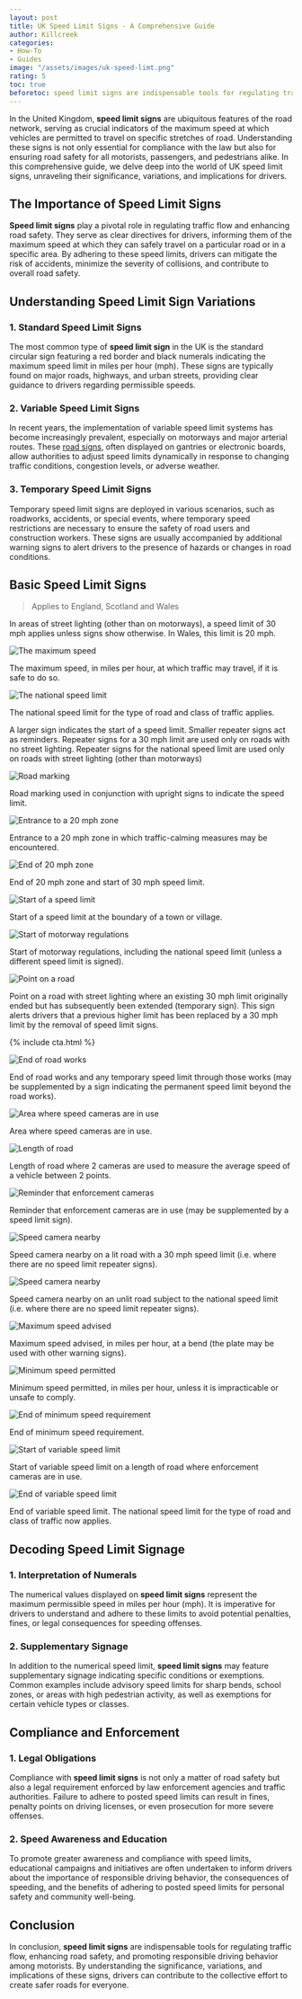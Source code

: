 ```yaml
---
layout: post
title: UK Speed Limit Signs - A Comprehensive Guide
author: Killcreek
categories:
- How-To
- Guides
image: "/assets/images/uk-speed-limt.png"
rating: 5
toc: true
beforetoc: speed limit signs are indispensable tools for regulating traffic flow, enhancing road safety, and promoting responsible driving behavior among motorists. By understanding the significance, variations, and implications of these signs, drivers can contribute to the collective effort to create safer roads for everyone
---
```




In the United Kingdom, **speed limit signs** are ubiquitous features of the road network, serving as crucial indicators of the maximum speed at which vehicles are permitted to travel on specific stretches of road. Understanding these signs is not only essential for compliance with the law but also for ensuring road safety for all motorists, passengers, and pedestrians alike. In this comprehensive guide, we delve deep into the world of UK speed limit signs, unraveling their significance, variations, and implications for drivers.

## The Importance of Speed Limit Signs

**Speed limit signs** play a pivotal role in regulating traffic flow and enhancing road safety. They serve as clear directives for drivers, informing them of the maximum speed at which they can safely travel on a particular road or in a specific area. By adhering to these speed limits, drivers can mitigate the risk of accidents, minimize the severity of collisions, and contribute to overall road safety.

## Understanding Speed Limit Sign Variations

### 1. Standard Speed Limit Signs

The most common type of **speed limit sign** in the UK is the standard circular sign featuring a red border and black numerals indicating the maximum speed limit in miles per hour (mph). These signs are typically found on major roads, highways, and urban streets, providing clear guidance to drivers regarding permissible speeds.

### 2. Variable Speed Limit Signs

In recent years, the implementation of variable speed limit systems has become increasingly prevalent, especially on motorways and major arterial routes. These [road signs](/test), often displayed on gantries or electronic boards, allow authorities to adjust speed limits dynamically in response to changing traffic conditions, congestion levels, or adverse weather.

### 3. Temporary Speed Limit Signs

Temporary speed limit signs are deployed in various scenarios, such as roadworks, accidents, or special events, where temporary speed restrictions are necessary to ensure the safety of road users and construction workers. These signs are usually accompanied by additional warning signs to alert drivers to the presence of hazards or changes in road conditions.


## Basic Speed Limit Signs


> Applies to England, Scotland and Wales

In areas of street lighting (other than on motorways), a speed limit of 30 mph applies unless signs show otherwise. In Wales, this limit is 20 mph.



![The maximum speed](/assets/images/40-mph.svg)


The maximum speed, in miles per hour, at which traffic may travel, if it is safe to do so.



![The national speed limit](/assets/images/national-speed-limit.svg)



The national speed limit for the type of road and class of traffic applies.



A larger sign indicates the start of a speed limit. Smaller repeater signs act as reminders. Repeater signs for a 30 mph limit are used only on roads with no street lighting. Repeater signs for the national speed limit are used only on roads with street lighting (other than motorways)



![Road marking](/assets/images/40-mph-road-marking.svg)



Road marking used in conjunction with upright signs to indicate the speed limit.



![Entrance to a 20 mph zone](/assets/images/20-mph-zone.svg)



Entrance to a 20 mph zone in which traffic-calming measures may be encountered.


![End of 20 mph zone](/assets/images/30-mph-zone.svg)



End of 20 mph zone and start of 30 mph speed limit.






![Start of a speed limit](/assets/images/village-speed-limit.svg)



Start of a speed limit at the boundary of a town or village.



![Start of motorway regulations](/assets/images/start-of-motorway.svg)



Start of motorway regulations, including the national speed limit (unless a different speed limit is signed).



![Point on a road ](/assets/images/new-30-mph.svg)



Point on a road with street lighting where an existing 30 mph limit originally ended but has subsequently been extended (temporary sign). This sign alerts drivers that a previous higher limit has been replaced by a 30 mph limit by the removal of speed limit signs.



<!-- _includes/cta.html -->

{% include cta.html %}



![End of road works](/assets/images/road-works.svg)



End of road works and any temporary speed limit through those works (may be supplemented by a sign indicating the permanent speed limit beyond the road works).



![Area where speed cameras are in use](/assets/images/speed-camera.svg)



Area where speed cameras are in use.


![Length of road](/assets/images/average-speed-check.svg)



Length of road where 2 cameras are used to measure the average speed of a vehicle between 2 points.



![Reminder that enforcement cameras](/assets/images/enforcement-camera.svg)



Reminder that enforcement cameras are in use (may be supplemented by a speed limit sign).



![Speed camera nearby](/assets/images/speed-camera-30-mph.svg)



Speed camera nearby on a lit road with a 30 mph speed limit (i.e. where there are no speed limit repeater signs).



![Speed camera nearby](/assets/images/speed-camera-national-speed-limit.svg)



Speed camera nearby on an unlit road subject to the national speed limit (i.e. where there are no speed limit repeater signs).



![Maximum speed advised](/assets/images/max-speed-30-mph.svg)



Maximum speed advised, in miles per hour, at a bend (the plate may be used with other warning signs).



![Minimum speed permitted](/assets/images/min-30-mph.svg)



Minimum speed permitted, in miles per hour, unless it is impracticable or unsafe to comply.



![End of minimum speed requirement](/assets/images/end-of-min-30-mph.svg)



End of minimum speed requirement.



![Start of variable speed limit](/assets/images/variable-speed.svg)



Start of variable speed limit on a length of road where enforcement cameras are in use.



![End of variable speed limit](/assets/images/end-of-variable-speed.svg)



End of variable speed limit. The national speed limit for the type of road and class of traffic now applies.





## Decoding Speed Limit Signage

### 1. Interpretation of Numerals

The numerical values displayed on **speed limit signs** represent the maximum permissible speed in miles per hour (mph). It is imperative for drivers to understand and adhere to these limits to avoid potential penalties, fines, or legal consequences for speeding offenses.

### 2. Supplementary Signage

In addition to the numerical speed limit, **speed limit signs** may feature supplementary signage indicating specific conditions or exemptions. Common examples include advisory speed limits for sharp bends, school zones, or areas with high pedestrian activity, as well as exemptions for certain vehicle types or classes.

## Compliance and Enforcement

### 1. Legal Obligations

Compliance with **speed limit signs** is not only a matter of road safety but also a legal requirement enforced by law enforcement agencies and traffic authorities. Failure to adhere to posted speed limits can result in fines, penalty points on driving licenses, or even prosecution for more severe offenses.

### 2. Speed Awareness and Education

To promote greater awareness and compliance with speed limits, educational campaigns and initiatives are often undertaken to inform drivers about the importance of responsible driving behavior, the consequences of speeding, and the benefits of adhering to posted speed limits for personal safety and community well-being.

## Conclusion

In conclusion, **speed limit signs** are indispensable tools for regulating traffic flow, enhancing road safety, and promoting responsible driving behavior among motorists. By understanding the significance, variations, and implications of these signs, drivers can contribute to the collective effort to create safer roads for everyone.